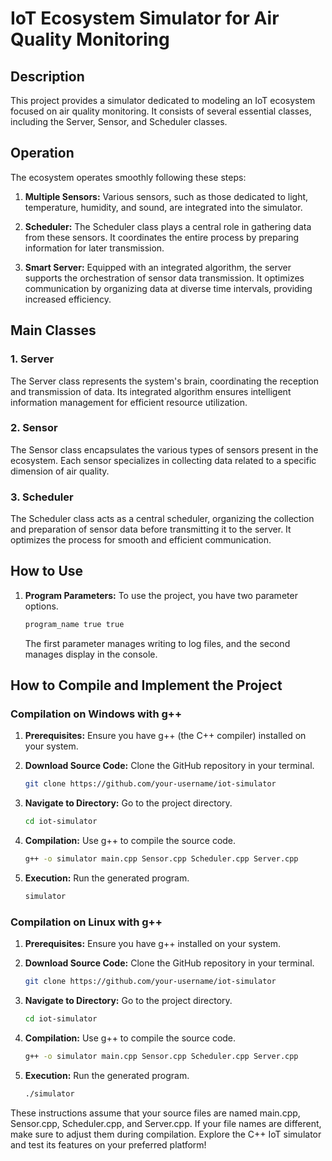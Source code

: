 # IoT Ecosystem Simulator for Air Quality Monitoring

## Description

This project provides a simulator dedicated to modeling an IoT ecosystem focused on air quality monitoring. It consists of several essential classes, including the Server, Sensor, and Scheduler classes.

## Operation

The ecosystem operates smoothly following these steps:

1. **Multiple Sensors:** Various sensors, such as those dedicated to light, temperature, humidity, and sound, are integrated into the simulator.

2. **Scheduler:** The Scheduler class plays a central role in gathering data from these sensors. It coordinates the entire process by preparing information for later transmission.

3. **Smart Server:** Equipped with an integrated algorithm, the server supports the orchestration of sensor data transmission. It optimizes communication by organizing data at diverse time intervals, providing increased efficiency.

## Main Classes

### 1. Server

The Server class represents the system's brain, coordinating the reception and transmission of data. Its integrated algorithm ensures intelligent information management for efficient resource utilization.

### 2. Sensor

The Sensor class encapsulates the various types of sensors present in the ecosystem. Each sensor specializes in collecting data related to a specific dimension of air quality.

### 3. Scheduler

The Scheduler class acts as a central scheduler, organizing the collection and preparation of sensor data before transmitting it to the server. It optimizes the process for smooth and efficient communication.

## How to Use

1. **Program Parameters:** To use the project, you have two parameter options.

   ```bash
   program_name true true
   ```
   The first parameter manages writing to log files, and the second manages display in the console.

## How to Compile and Implement the Project
### Compilation on Windows with g++

1. **Prerequisites:** Ensure you have g++ (the C++ compiler) installed on your system.

2. **Download Source Code:** Clone the GitHub repository in your terminal.

   ```bash
   git clone https://github.com/your-username/iot-simulator
   ```

3. **Navigate to Directory:** Go to the project directory.

   ```bash
   cd iot-simulator
   ```

4. **Compilation:** Use g++ to compile the source code.

   ```bash
   g++ -o simulator main.cpp Sensor.cpp Scheduler.cpp Server.cpp
   ```

5. **Execution:** Run the generated program.

   ```bash
   simulator
   ```

### Compilation on Linux with g++

1. **Prerequisites:** Ensure you have g++ installed on your system.

2. **Download Source Code:** Clone the GitHub repository in your terminal.

   ```bash
   git clone https://github.com/your-username/iot-simulator
   ```

3. **Navigate to Directory:** Go to the project directory.

   ```bash
   cd iot-simulator
   ```

4. **Compilation:** Use g++ to compile the source code.

   ```bash
   g++ -o simulator main.cpp Sensor.cpp Scheduler.cpp Server.cpp
   ```

5. **Execution:** Run the generated program.

   ```bash
   ./simulator
   ```

These instructions assume that your source files are named main.cpp, Sensor.cpp, Scheduler.cpp, and Server.cpp. If your file names are different, make sure to adjust them during compilation. Explore the C++ IoT simulator and test its features on your preferred platform!
